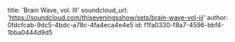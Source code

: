 title: 'Brain Wave, vol. III'
soundcloud_url: 'https://soundcloud.com/thiseveningsshow/sets/brain-wave-vol-iii'
author: 0fdcfcab-9dc5-4bdc-a78c-4fa4eca4e4e5
id: f1fa0330-f8a7-4596-bbf4-1bba0444d9d5
